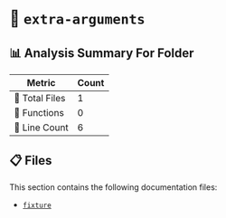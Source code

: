 # 📁 `extra-arguments`

## 📊 Analysis Summary For Folder

| Metric | Count |
|--------|-------|
| 📁 Total Files | 1 |
| 🔧 Functions | 0 |
| 🔢 Line Count | 6 |


## 📋 Files

This section contains the following documentation files:

- [`fixture`](./fixture.md)